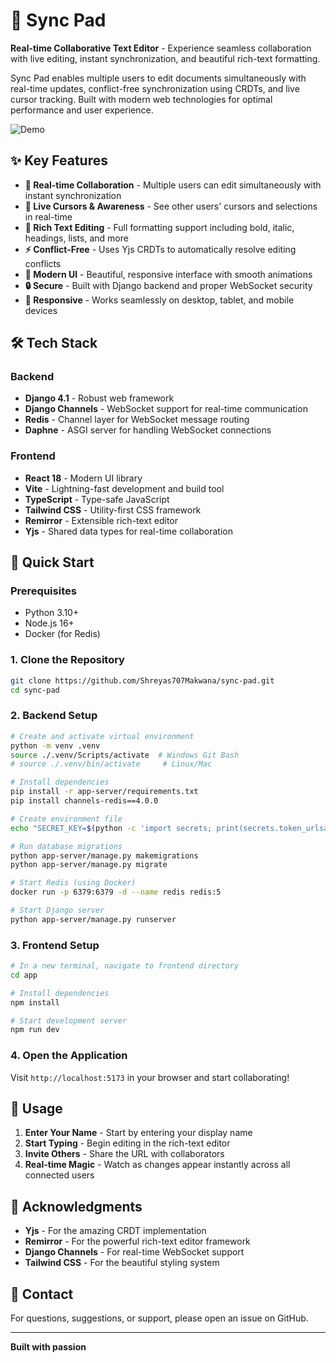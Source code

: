 # 🚀 Sync Pad

**Real-time Collaborative Text Editor** - Experience seamless collaboration with live editing, instant synchronization, and beautiful rich-text formatting.

Sync Pad enables multiple users to edit documents simultaneously with real-time updates, conflict-free synchronization using CRDTs, and live cursor tracking. Built with modern web technologies for optimal performance and user experience.

![Demo](demo.gif)

## ✨ Key Features

- **🔄 Real-time Collaboration** - Multiple users can edit simultaneously with instant synchronization
- **👥 Live Cursors & Awareness** - See other users' cursors and selections in real-time
- **📝 Rich Text Editing** - Full formatting support including bold, italic, headings, lists, and more
- **⚡ Conflict-Free** - Uses Yjs CRDTs to automatically resolve editing conflicts
- **🎨 Modern UI** - Beautiful, responsive interface with smooth animations
- **🔒 Secure** - Built with Django backend and proper WebSocket security
- **📱 Responsive** - Works seamlessly on desktop, tablet, and mobile devices

## 🛠️ Tech Stack

### Backend
- **Django 4.1** - Robust web framework
- **Django Channels** - WebSocket support for real-time communication
- **Redis** - Channel layer for WebSocket message routing
- **Daphne** - ASGI server for handling WebSocket connections

### Frontend
- **React 18** - Modern UI library
- **Vite** - Lightning-fast development and build tool
- **TypeScript** - Type-safe JavaScript
- **Tailwind CSS** - Utility-first CSS framework
- **Remirror** - Extensible rich-text editor
- **Yjs** - Shared data types for real-time collaboration

## 🚀 Quick Start

### Prerequisites
- Python 3.10+
- Node.js 16+
- Docker (for Redis)

### 1. Clone the Repository
```bash
git clone https://github.com/Shreyas707Makwana/sync-pad.git
cd sync-pad
```

### 2. Backend Setup
```bash
# Create and activate virtual environment
python -m venv .venv
source ./.venv/Scripts/activate  # Windows Git Bash
# source ./.venv/bin/activate     # Linux/Mac

# Install dependencies
pip install -r app-server/requirements.txt
pip install channels-redis==4.0.0

# Create environment file
echo "SECRET_KEY=$(python -c 'import secrets; print(secrets.token_urlsafe(50))')" > app-server/.env

# Run database migrations
python app-server/manage.py makemigrations
python app-server/manage.py migrate

# Start Redis (using Docker)
docker run -p 6379:6379 -d --name redis redis:5

# Start Django server
python app-server/manage.py runserver
```

### 3. Frontend Setup
```bash
# In a new terminal, navigate to frontend directory
cd app

# Install dependencies
npm install

# Start development server
npm run dev
```

### 4. Open the Application
Visit `http://localhost:5173` in your browser and start collaborating!

## 📖 Usage

1. **Enter Your Name** - Start by entering your display name
2. **Start Typing** - Begin editing in the rich-text editor
3. **Invite Others** - Share the URL with collaborators
4. **Real-time Magic** - Watch as changes appear instantly across all connected users

## 🙏 Acknowledgments

- **Yjs** - For the amazing CRDT implementation
- **Remirror** - For the powerful rich-text editor framework
- **Django Channels** - For real-time WebSocket support
- **Tailwind CSS** - For the beautiful styling system

## 📧 Contact

For questions, suggestions, or support, please open an issue on GitHub.

---

**Built with passion**
